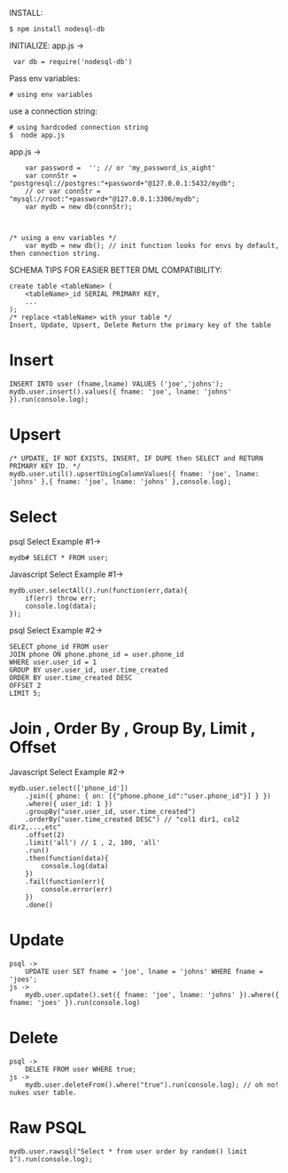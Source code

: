 INSTALL:

    $ npm install nodesql-db

INITIALIZE:
app.js ->

     var db = require('nodesql-db')

Pass env variables:  

    # using env variables


use a connection string:

    # using hardcoded connection string
    $  node app.js
app.js ->

        var password =  ''; // or 'my_password_is_aight'
        var connStr = "postgresql://postgres:"+password+"@127.0.0.1:5432/mydb";
        // or var connStr = "mysql://root:"+password+"@127.0.0.1:3306/mydb";
        var mydb = new db(connStr);



    /* using a env variables */
        var mydb = new db(); // init function looks for envs by default, then connection string.




SCHEMA TIPS FOR EASIER BETTER DML COMPATIBILITY:

    create table <tableName> (
        <tableName>_id SERIAL PRIMARY KEY,
        ...
    );
    /* replace <tableName> with your table */
    Insert, Update, Upsert, Delete Return the primary key of the table

# Insert
    INSERT INTO user (fname,lname) VALUES ('joe','johns');
    mydb.user.insert().values({ fname: 'joe', lname: 'johns' }).run(console.log);
# Upsert
    /* UPDATE, IF NOT EXISTS, INSERT, IF DUPE then SELECT and RETURN PRIMARY KEY ID. */
    mydb.user.util().upsertUsingColumnValues({ fname: 'joe', lname: 'johns' },{ fname: 'joe', lname: 'johns' },console.log);
# Select
psql Select Example #1->

    mydb# SELECT * FROM user;

Javascript Select Example #1->

    mydb.user.selectAll().run(function(err,data){
        if(err) throw err;
        console.log(data);  
    });

psql Select Example #2->

    SELECT phone_id FROM user
    JOIN phone ON phone.phone_id = user.phone_id
    WHERE user.user_id = 1
    GROUP BY user.user_id, user.time_created
    ORDER BY user.time_created DESC
    OFFSET 2
    LIMIT 5;

# Join , Order By , Group By, Limit , Offset    
Javascript Select Example #2->

    mydb.user.select(['phone_id'])
        .join({ phone: { on: [{"phone.phone_id":"user.phone_id"}] } })
        .where({ user_id: 1 })
        .groupBy("user.user_id, user.time_created")
        .orderBy("user.time_created DESC") // "col1 dir1, col2 dir2,...,etc"
        .offset(2)
        .limit('all') // 1 , 2, 100, 'all'
        .run()
        .then(function(data){
            console.log(data)
        })
        .fail(function(err){
            console.error(err)
        })
        .done()


# Update

    psql ->
        UPDATE user SET fname = 'joe', lname = 'johns' WHERE fname = 'joes';
    js ->
        mydb.user.update().set({ fname: 'joe', lname: 'johns' }).where({ fname: 'joes' }).run(console.log)
# Delete
    psql ->
        DELETE FROM user WHERE true;
    js ->
        mydb.user.deleteFrom().where("true").run(console.log); // oh no! nukes user table.



# Raw PSQL
    mydb.user.rawsql("Select * from user order by random() limit 1").run(console.log);
